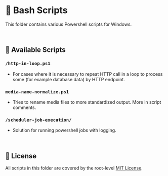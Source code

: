 # 🐚 Bash Scripts

This folder contains various Powershell scripts for Windows.

&nbsp;

## 📜 Available Scripts

### `/http-in-loop.ps1`
* For cases where it is necessary to repeat HTTP call in a loop to process some (for example database data) by HTTP endpoint.

### `media-name-normalize.ps1`
* Tries to rename media files to more standardized output. More in script comments.

### `/scheduler-job-execution/`
* Solution for running powershell jobs with logging.


&nbsp;

## 📄 License
All scripts in this folder are covered by the root-level [MIT License](../LICENSE).
